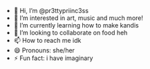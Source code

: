 - 👋 Hi, I’m @pr3ttypriinc3ss
- 👀 I’m interested in art, music and much more!
- 🌱 I’m currently learning how to make kandis
- 💞️ I’m looking to collaborate on food heh
- 📫 How to reach me idk
- 😄 Pronouns: she/her
- ⚡ Fun fact: i have imaginary 

<!---
pr3ttypriinc3ss/pr3ttypriinc3ss is a ✨ special ✨ repository because its `README.md` (this file) appears on your GitHub profile.
You can click the Preview link to take a look at your changes.
--->
